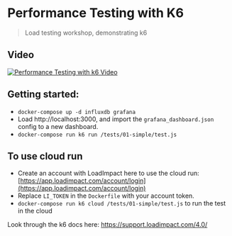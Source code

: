 # Performance Testing with K6

> Load testing workshop, demonstrating k6

## Video

[![Performance Testing with k6 Video](https://img.youtube.com/vi/Hu1K2ZGJ_K4/0.jpg)](https://www.youtube.com/watch?v=Hu1K2ZGJ_K4)

## Getting started:
- `docker-compose up -d influxdb grafana`
- Load http://localhost:3000, and import the `grafana_dashboard.json` config to a new dashboard.
- `docker-compose run k6 run /tests/01-simple/test.js`

## To use cloud run

- Create an account with LoadImpact here to use the cloud run: [https://app.loadimpact.com/account/login](https://app.loadimpact.com/account/login)
- Replace `LI_TOKEN` in the `Dockerfile` with your account token.
- `docker-compose run k6 cloud /tests/01-simple/test.js` to run the test in the cloud

Look through the k6 docs here: https://support.loadimpact.com/4.0/